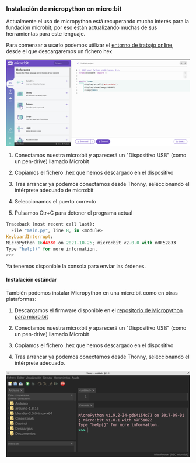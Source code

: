 ### Instalación de micropython en micro:bit

Actualmente el uso de micropython está recuperando mucho interés para la fundación microbit, por eso están actualizando muchas de sus herramientas para este lenguaje.

Para comenzar a usarlo podemos utilizar el [entorno de trabajo online](https://python.microbit.org/v/3), desde el que descargaremos un fichero hex

![](./images/micropython_microbit.png)

1. Conectamos nuestra micro:bit y aparecerá un "Dispositivo USB" (como un pen-drive) llamado Microbit

1. Copiamos el fichero .hex que hemos descargado en el dispositivo

1. Tras arrancar ya podemos conectarnos desde Thonny, seleccionando el intérprete adecuado de micro:bit

1. Seleccionamos el puerto correcto

1. Pulsamos Ctr+C para detener el programa actual

```python
Traceback (most recent call last):
  File "main.py", line 8, in <module>
KeyboardInterrupt: 
MicroPython 16d4380 on 2021-10-25; micro:bit v2.0.0 with nRF52833
Type "help()" for more information.
>>> 

```

Ya tenemos disponible la consola para enviar las órdenes.

#### Instalación estándar

También podemos instalar Micropython en una micro:bit como en otras plataformas:

1. Descargamos el firmware disponible en el [repositorio de Micropython para micro:bit](https://github.com/microbit-foundation/micropython-microbit-v2/releases/download/v2.0.0/micropython-microbit-v2.0.0.hex)

1. Conectamos nuestra micro:bit y aparecerá un "Dispositivo USB" (como un pen-drive) llamado Microbit

1. Copiamos el fichero .hex que hemos descargado en el dispositivo

1. Tras arrancar ya podemos conectarnos desde Thonny, seleccionando el intérprete adecuado.

![](./images/microbit_thonny.png)
